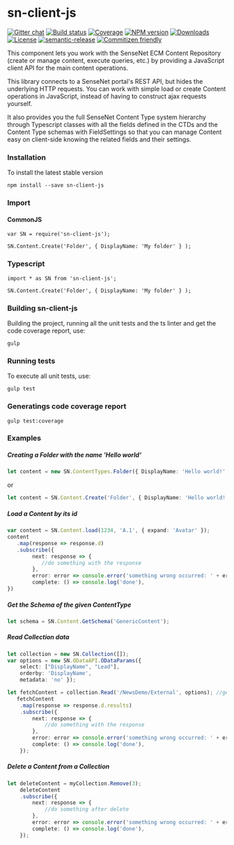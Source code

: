 # sn-client-js

[![Gitter chat](https://img.shields.io/gitter/room/SenseNet/SN7ClientAPI.svg)](https://gitter.im/SenseNet/SN7ClientAPI)
[![Build status](https://img.shields.io/travis/SenseNet/sn-client-js.svg)](https://travis-ci.org/SenseNet/sn-client-js)
[![Coverage](https://img.shields.io/codecov/c/github/SenseNet/sn-client-js.svg)](https://codecov.io/gh/SenseNet/sn-client-js)
[![NPM version](https://img.shields.io/npm/v/sn-client-js.svg)](https://www.npmjs.com/package/sn-client-js)
[![Downloads](https://img.shields.io/github/downloads/SenseNet/sn-client-js/total.svg)](https://github.com/SenseNet/sn-client-js)
[![License](https://img.shields.io/github/license/SenseNet/sn-client-js.svg)](https://github.com/SenseNet/sn-client-js/LICENSE.txt)
[![semantic-release](https://img.shields.io/badge/%20%20%F0%9F%93%A6%F0%9F%9A%80-semantic--release-e10079.svg)](https://github.com/semantic-release/semantic-release)
[![Commitizen friendly](https://img.shields.io/badge/commitizen-friendly-brightgreen.svg)](http://commitizen.github.io/cz-cli/)

This component lets you work with the SenseNet ECM Content Repository (create or manage content, execute queries, etc.) by providing a JavaScript client API for the main content 
operations.

This library connects to a SenseNet portal's REST API, but hides the underlying HTTP requests. You can work with simple load or create Content operations in JavaScript, instead of 
having to construct ajax requests yourself.

It also provides you the full SenseNet Content Type system hierarchy through Typescript classes with all the fields defined in the CTDs and the Content Type schemas with FieldSettings
so that you can manage Content easy on client-side knowing the related fields and their settings.

### Installation

To install the latest stable version

```
npm install --save sn-client-js
```

### Import

#### CommonJS

```
var SN = require('sn-client-js');

SN.Content.Create('Folder', { DisplayName: 'My folder' } );
```

### Typescript

```
import * as SN from 'sn-client-js';

SN.Content.Create('Folder', { DisplayName: 'My folder' } );
```

### Building sn-client-js

Building the project, running all the unit tests and the ts linter and get the code coverage report, use:

```
gulp
```

### Running tests

To execute all unit tests, use:

```
gulp test
```

### Generatings code coverage report

```
gulp test:coverage
```

### Examples

##### Creating a Folder with the name 'Hello world'
 
```ts
let content = new SN.ContentTypes.Folder({ DisplayName: 'Hello world!' });
```

or

```ts
let content = SN.Content.Create('Folder', { DisplayName: 'Hello world!' });
```

##### Load a Content by its id
 
```ts
var content = SN.Content.load(1234, 'A.1', { expand: 'Avatar' });
content
   .map(response => response.d)
   .subscribe({
   		next: response => {
           //do something with the response
        },
        error: error => console.error('something wrong occurred: ' + error),
        complete: () => console.log('done'),
})
```

##### Get the Schema of the given ContentType
 
```ts
let schema = SN.Content.GetSchema('GenericContent');
```

##### Read Collection data
 
```ts
let collection = new SN.Collection([]);
var options = new SN.ODataAPI.ODataParams({ 
	select: ["DisplayName", "Lead"], 
	orderby: 'DisplayName', 
	metadata: 'no' });

let fetchContent = collection.Read('/NewsDemo/External', options); //gets the list of  the external Articles with their Id, Type and DisplayName fields.
   fetchContent
   	.map(response => response.d.results)
    .subscribe({
    	next: response => {
     		//do something with the response
     	},
     	error: error => console.error('something wrong occurred: ' + error),
     	complete: () => console.log('done'),
	});
```

##### Delete a Content from a Collection
 
```ts
let deleteContent = myCollection.Remove(3);
	deleteContent
	.subscribe({
		next: response => {
			//do something after delete
		},
		error: error => console.error('something wrong occurred: ' + error),
		complete: () => console.log('done'),
	});
```
